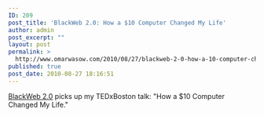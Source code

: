 ```yaml
---
ID: 209
post_title: 'BlackWeb 2.0: How a $10 Computer Changed My Life'
author: admin
post_excerpt: ""
layout: post
permalink: >
  http://www.omarwasow.com/2010/08/27/blackweb-2-0-how-a-10-computer-changed-my-life/
published: true
post_date: 2010-08-27 18:16:51
---
```

<a href="http://ow.ly/18KzoY">BlackWeb 2.0</a> picks up my TEDxBoston talk: "How a $10 Computer Changed My Life."